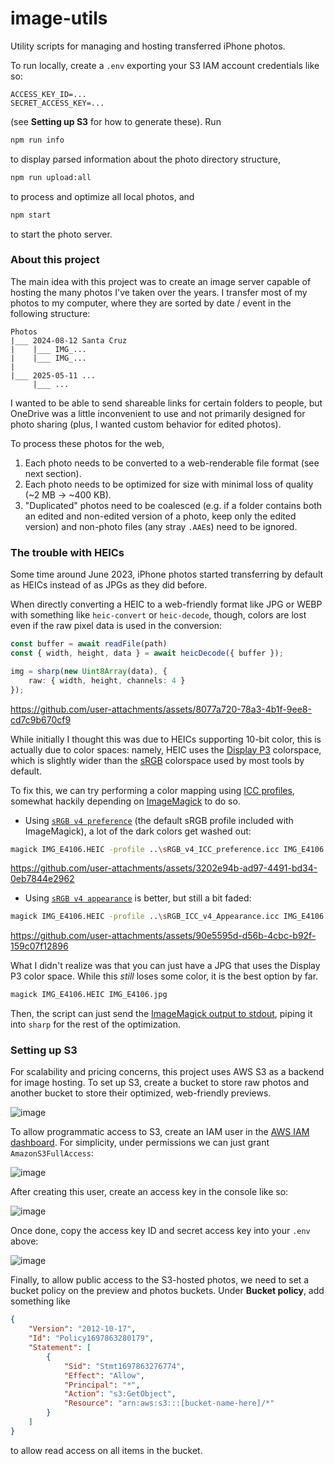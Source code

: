 # image-utils
 Utility scripts for managing and hosting transferred iPhone photos.

To run locally, create a `.env` exporting your S3 IAM account credentials like so:
```env
ACCESS_KEY_ID=...
SECRET_ACCESS_KEY=...
```
(see **Setting up S3** for how to generate these).
Run
```bash
npm run info
```
to display parsed information about the photo directory structure,
```bash
npm run upload:all
```
to process and optimize all local photos, and
```bash
npm start
```
to start the photo server.

### About this project
The main idea with this project was to create an image server capable of hosting the many photos I've taken over the
years. I transfer most of my photos to my computer, where they are sorted by date / event in the following structure:
```
Photos
|___ 2024-08-12 Santa Cruz
|    |___ IMG_...
|    |___ IMG_...
|
|___ 2025-05-11 ...
     |___ ...
```
I wanted to be able to send shareable links for certain folders to people, but OneDrive was a little inconvenient to use
and not primarily designed for photo sharing (plus, I wanted custom behavior for edited photos).

To process these photos for the web,

1. Each photo needs to be converted to a web-renderable file format (see next section).
2. Each photo needs to be optimized for size with minimal loss of quality (~2 MB → ~400 KB).
3. "Duplicated" photos need to be coalesced (e.g. if a folder contains both an edited and non-edited version of a photo,
keep only the edited version) and non-photo files (any stray `.AAE`s) need to be ignored.

### The trouble with HEICs
Some time around June 2023, iPhone photos started transferring by default as HEICs instead of as JPGs as they did before.

When directly converting a HEIC to a web-friendly format like JPG or WEBP with something like `heic-convert` or
`heic-decode`, though, colors are lost even if the raw pixel data is used in the conversion:

```ts
const buffer = await readFile(path)
const { width, height, data } = await heicDecode({ buffer });

img = sharp(new Uint8Array(data), {
    raw: { width, height, channels: 4 }
});
```

https://github.com/user-attachments/assets/8077a720-78a3-4b1f-9ee8-cd7c9b670cf9

While initially I thought this was due to HEICs supporting 10-bit color, this is actually due to color
spaces: namely, HEIC uses the [Display P3](https://en.wikipedia.org/wiki/DCI-P3) colorspace, which is slightly wider
than the [sRGB](https://en.wikipedia.org/wiki/SRGB) colorspace used by most tools by default.

To fix this, we can try performing a color mapping using [ICC profiles](https://en.wikipedia.org/wiki/ICC_profile),
somewhat hackily depending on [ImageMagick](https://imagemagick.org/index.php) to do so.

- Using [`sRGB v4 preference`](https://www.color.org/srgbprofiles.xalter#v4pref) (the default sRGB profile included with
ImageMagick), a lot of the dark colors get washed out:

```bash
magick IMG_E4106.HEIC -profile ..\sRGB_v4_ICC_preference.icc IMG_E4106.jpg
```

https://github.com/user-attachments/assets/3202e94b-ad97-4491-bd34-0eb7844e2962

- Using [`sRGB v4 appearance`](https://www.color.org/profiles/srgb_appearance.xalter) is better, but still a bit faded:

```bash
magick IMG_E4106.HEIC -profile ..\sRGB_ICC_v4_Appearance.icc IMG_E4106.jpg
```

https://github.com/user-attachments/assets/90e5595d-d56b-4cbc-b92f-159c07f12896

What I didn't realize was that you can just have a JPG that uses the Display P3 color space. While this *still* loses
some color, it is the best option by far.

```bash
magick IMG_E4106.HEIC IMG_E4106.jpg
```

Then, the script can just send the [ImageMagick output to stdout](https://stackoverflow.com/questions/67269725/convert-image-from-one-format-to-another-sent-to-stdout),
piping it into `sharp` for the rest of the optimization.

### Setting up S3
For scalability and pricing concerns, this project uses AWS S3 as a backend for image hosting. To set up S3, create a
bucket to store raw photos and another bucket to store their optimized, web-friendly previews.

![image](https://github.com/user-attachments/assets/f4e0dd64-6aa2-492f-8610-31693f5ef61b)

To allow programmatic access to S3, create an IAM user in the [AWS IAM dashboard](https://us-east-1.console.aws.amazon.com/iam/home).
For simplicity, under permissions we can just grant `AmazonS3FullAccess`:

![image](https://github.com/user-attachments/assets/5b142b81-775d-4ffa-9a5d-083cdb9d191b)

After creating this user, create an access key in the console like so:

![image](https://github.com/user-attachments/assets/b880368f-4f63-49a3-8902-9d6720cd1d6d)

Once done, copy the access key ID and secret access key into your `.env` above:

![image](https://github.com/user-attachments/assets/fc7b2351-cd83-48d5-a249-793a999be75d)

Finally, to allow public access to the S3-hosted photos, we need to set a bucket policy on the preview and photos buckets.
Under **Bucket policy**, add something like
```json
{
    "Version": "2012-10-17",
    "Id": "Policy1697863280179",
    "Statement": [
        {
            "Sid": "Stmt1697863276774",
            "Effect": "Allow",
            "Principal": "*",
            "Action": "s3:GetObject",
            "Resource": "arn:aws:s3:::[bucket-name-here]/*"
        }
    ]
}
```
to allow read access on all items in the bucket.
